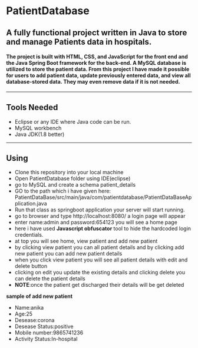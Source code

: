 # PatientDatabase
A fully functional project written in Java to store and manage Patients data in hospitals.
---
#### The project is built with HTML, CSS, and JavaScript for the front end and the Java Spring Boot framework for the back-end. A MySQL database is utilized to store the patient data. From this project I have made it possible for users to add patient data, update previously entered data, and view all database-stored data. They may even remove data if it is not needed.
---
## Tools Needed
* Eclipse or any IDE where Java code can be run.
* MySQL workbench
* Java JDK(1.8 better)
---
## Using
* Clone this repository into your local machine
* Open PatientDatabase folder using IDE(eclipse)
* go to MySQL and create a schema patient_details
* GO to the path which i have given here: PatientDataBase/src/main/java/com/patientdatabase/PatientDataBaseApplication.java
* Run that class as springboot application your server will start running.
* go to browser and type http://localhost:8080/  a login page will appear
* enter name:admin and password:654123 you will see a home page
* here i have used **Javascript obfuscator** tool to hide the hardcoded login credentials.
* at top you will see home, view patient and add new patient
* by clicking view patient you can all patient details and by clicking add new patient you can add new patient details
* when you click view patient you will see all patient details with edit and delete button
* clicking on edit you update the existing details and clicking delete you can delete the patient details
* __NOTE__:once the patient get discharged their details will be get deleted

 __sample of add new patient__
  * Name:anika
  * Age:25
  * Desease:corona
  * Desease Status:positive
  * Mobile number:9865741236
  * Activity Status:In-hospital
